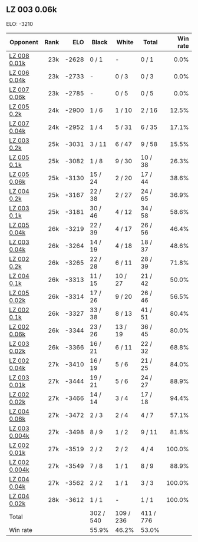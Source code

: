 ## LZ 003 0.06k ##

ELO: -3210

Opponent | Rank | ELO | Black | White | Total | Win rate
---------|-----:|----:|-------|-------|-------|-------:
[LZ 008 0.01k](LZ%20008%200.01k.md) | 23k | -2628 | 0 / 1 | - | 0 / 1 | 0.0%
[LZ 006 0.04k](LZ%20006%200.04k.md) | 23k | -2733 | - | 0 / 3 | 0 / 3 | 0.0%
[LZ 007 0.06k](LZ%20007%200.06k.md) | 23k | -2785 | - | 0 / 5 | 0 / 5 | 0.0%
[LZ 005 0.2k](LZ%20005%200.2k.md) | 24k | -2900 | 1 / 6 | 1 / 10 | 2 / 16 | 12.5%
[LZ 007 0.04k](LZ%20007%200.04k.md) | 24k | -2952 | 1 / 4 | 5 / 31 | 6 / 35 | 17.1%
[LZ 003 0.2k](LZ%20003%200.2k.md) | 25k | -3031 | 3 / 11 | 6 / 47 | 9 / 58 | 15.5%
[LZ 005 0.1k](LZ%20005%200.1k.md) | 25k | -3082 | 1 / 8 | 9 / 30 | 10 / 38 | 26.3%
[LZ 005 0.06k](LZ%20005%200.06k.md) | 25k | -3130 | 15 / 24 | 2 / 20 | 17 / 44 | 38.6%
[LZ 004 0.2k](LZ%20004%200.2k.md) | 25k | -3167 | 22 / 38 | 2 / 27 | 24 / 65 | 36.9%
[LZ 003 0.1k](LZ%20003%200.1k.md) | 25k | -3181 | 30 / 46 | 4 / 12 | 34 / 58 | 58.6%
[LZ 005 0.04k](LZ%20005%200.04k.md) | 26k | -3219 | 22 / 39 | 4 / 17 | 26 / 56 | 46.4%
[LZ 003 0.04k](LZ%20003%200.04k.md) | 26k | -3264 | 14 / 19 | 4 / 18 | 18 / 37 | 48.6%
[LZ 002 0.2k](LZ%20002%200.2k.md) | 26k | -3265 | 22 / 28 | 6 / 11 | 28 / 39 | 71.8%
[LZ 004 0.1k](LZ%20004%200.1k.md) | 26k | -3313 | 11 / 15 | 10 / 27 | 21 / 42 | 50.0%
[LZ 005 0.02k](LZ%20005%200.02k.md) | 26k | -3314 | 17 / 26 | 9 / 20 | 26 / 46 | 56.5%
[LZ 002 0.1k](LZ%20002%200.1k.md) | 26k | -3327 | 33 / 38 | 8 / 13 | 41 / 51 | 80.4%
[LZ 002 0.06k](LZ%20002%200.06k.md) | 26k | -3344 | 23 / 26 | 13 / 19 | 36 / 45 | 80.0%
[LZ 003 0.02k](LZ%20003%200.02k.md) | 26k | -3366 | 16 / 21 | 6 / 11 | 22 / 32 | 68.8%
[LZ 002 0.04k](LZ%20002%200.04k.md) | 27k | -3410 | 16 / 19 | 5 / 6 | 21 / 25 | 84.0%
[LZ 003 0.01k](LZ%20003%200.01k.md) | 27k | -3444 | 19 / 21 | 5 / 6 | 24 / 27 | 88.9%
[LZ 002 0.02k](LZ%20002%200.02k.md) | 27k | -3466 | 14 / 14 | 3 / 4 | 17 / 18 | 94.4%
[LZ 004 0.06k](LZ%20004%200.06k.md) | 27k | -3472 | 2 / 3 | 2 / 4 | 4 / 7 | 57.1%
[LZ 003 0.004k](LZ%20003%200.004k.md) | 27k | -3498 | 8 / 9 | 1 / 2 | 9 / 11 | 81.8%
[LZ 002 0.01k](LZ%20002%200.01k.md) | 27k | -3519 | 2 / 2 | 2 / 2 | 4 / 4 | 100.0%
[LZ 002 0.004k](LZ%20002%200.004k.md) | 27k | -3549 | 7 / 8 | 1 / 1 | 8 / 9 | 88.9%
[LZ 004 0.04k](LZ%20004%200.04k.md) | 27k | -3562 | 2 / 2 | 1 / 1 | 3 / 3 | 100.0%
[LZ 004 0.02k](LZ%20004%200.02k.md) | 28k | -3612 | 1 / 1 | - | 1 / 1 | 100.0%
Total | | | 302 / 540 | 109 / 236 | 411 / 776 | 
Win rate| | | 55.9% | 46.2% | 53.0% | 
